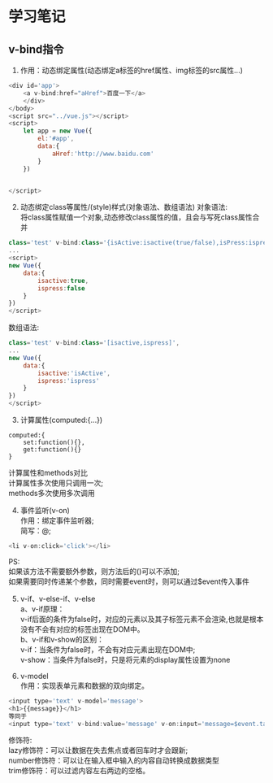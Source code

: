 # 学习笔记

## v-bind指令
1. 作用：动态绑定属性(动态绑定a标签的href属性、img标签的src属性...)
```javascript
<div id='app'>
    <a v-bind:href="aHref">百度一下</a> 
    </div>
</body>
<script src="../vue.js"></script>
<script>
    let app = new Vue({
        el:'#app',
        data:{
            aHref:'http://www.baidu.com'
        }
    })


</script>
```
2. 动态绑定class等属性/(style)样式(对象语法、数组语法)
对象语法:<br>
将class属性赋值一个对象,动态修改class属性的值，且会与写死class属性合并<br>
```javascript
class='test' v-bind:class='{isActive:isactive(true/false),isPress:ispress(true/false)}';
...
<script>
new Vue({
    data:{
        isactive:true,
        ispress:false
    }
})
</script>
```

数组语法:<br>
```javascript
class='test' v-bind:class='[isactive,ispress]',
...
new Vue({
    data:{
        isactive:'isActive',
        ispress:'ispress'
    }
})
</script>
```

3. 计算属性(computed:{...})
```jiavascript
computed:{
    set:function(){},
    get:function(){}
}
```
计算属性和methods对比<br>
计算属性多次使用只调用一次;<br>
methods多次使用多次调用<br>


4. 事件监听(v-on)<br>
作用：绑定事件监听器;<br>
简写：@;<br>
```javascript
<li v-on:click='click'></li>
```
PS:<br>
如果该方法不需要额外参数，则方法后的()可以不添加;<br>
如果需要同时传递某个参数，同时需要event时，则可以通过$event传入事件<br>

5. v-if、v-else-if、v-else<br>
a、v-if原理：<br>
v-if后面的条件为false时，对应的元素以及其子标签元素不会渲染,也就是根本没有不会有对应的标签出现在DOM中。<br>
b、v-if和v-show的区别：<br>
v-if：当条件为false时，不会有对应元素出现在DOM中;<br>
v-show：当条件为false时，只是将元素的display属性设置为none<br>




6. v-model<br>
作用：实现表单元素和数据的双向绑定。
```javascript
<input type='text' v-model='message'>
<h1>{{message}}</h1>
等同于
<input type='text' v-bind:value='message' v-on:input='message=$event.target.value'>
```
修饰符:<br>
lazy修饰符：可以让数据在失去焦点或者回车时才会跟新;<br>
number修饰符：可以让在输入框中输入的内容自动转换成数据类型<br>
trim修饰符：可以过滤内容左右两边的空格。<br>
